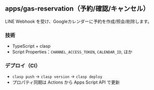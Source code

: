 ## apps/gas-reservation（予約/確認/キャンセル）

LINE Webhook を受け、Googleカレンダーに予約を作成/照会/削除します。

### 技術
- TypeScript + clasp
- Script Properties：`CHANNEL_ACCESS_TOKEN`, `CALENDAR_ID`, ほか

### デプロイ（CI）
- `clasp push` → `clasp version` → `clasp deploy`
- プロパティ同期は Actions から Apps Script API で更新


